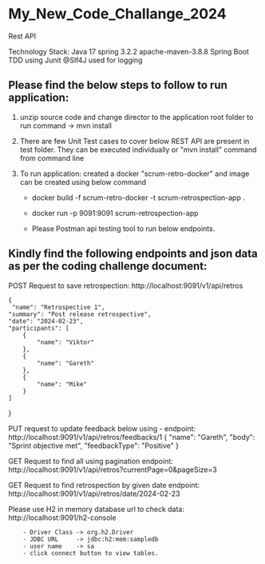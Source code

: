 # My_New_Code_Challange_2024
Rest API

Technology Stack:
Java 17
spring 3.2.2
apache-maven-3.8.8
Spring Boot
TDD using Junit
@Slf4J used for logging


Please find the below steps to follow to run application:
--------------------------------------------------------
1. unzip source code and change director to the application root folder to run  command ->  mvn install


2. There are few Unit Test cases to cover below REST API are present in test folder. They can be executed individually
   or "mvn install" command from command line


3. To run application: created a docker "scrum-retro-docker" and image can be created using below command

   - docker build -f scrum-retro-docker -t scrum-retrospection-app .
   - docker run -p 9091:9091 scrum-retrospection-app

   - Please Postman api testing tool to run below endpoints.


Kindly find the following endpoints and json data as per the coding challenge document:
--------------------------------------------------------------------------------------

POST Request to save retrospection: http://localhost:9091/v1/api/retros

	{
     "name": "Retrospective 1",
    "summary": "Post release retrospective",
    "date": "2024-02-23",
    "participants": [
        {
            "name": "Viktor"
        },
        {
            "name": "Gareth"
        },
        {
            "name": "Mike"
        }
    ]
}

PUT request to update feedback below using - endpoint: http://localhost:9091/v1/api/retros/feedbacks/1
{
    "name": "Gareth",
    "body": "Sprint objective met",
    "feedbackType": "Positive"
}

GET Request to find all using pagination endpoint: http://localhost:9091/v1/api/retros?currentPage=0&pageSize=3

GET Request to find retrospection by given date endpoint: http://localhost:9091/v1/api/retros/date/2024-02-23

Please use H2 in memory database url to check data: http://localhost:9091/h2-console

		- Driver Class -> org.h2.Driver
		- JDBC URL     -> jdbc:h2:mem:sampledb
		- user name	   -> sa
		- click connect button to view tables. 
